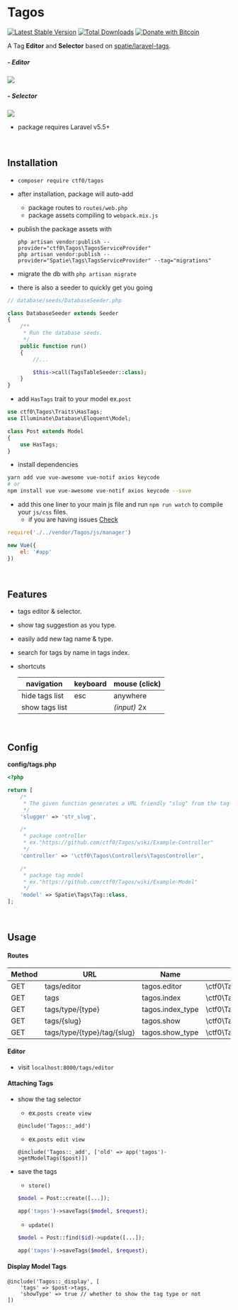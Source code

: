 # Tagos

[![Latest Stable Version](https://img.shields.io/packagist/v/ctf0/tagos.svg)](https://packagist.org/packages/ctf0/tagos) [![Total Downloads](https://img.shields.io/packagist/dt/ctf0/tagos.svg)](https://packagist.org/packages/ctf0/tagos)
[![Donate with Bitcoin](https://en.cryptobadges.io/badge/micro/16ri7Hh848bw7vxbEevKHFuHXLmsV8Vc9L)](https://en.cryptobadges.io/donate/16ri7Hh848bw7vxbEevKHFuHXLmsV8Vc9L)

A Tag **Editor** and **Selector** based on [spatie/laravel-tags](https://github.com/spatie/laravel-tags).

<p align="center">
    <h5>- Editor</h5>
    <img src="https://user-images.githubusercontent.com/7388088/37996278-64df74b4-3217-11e8-8430-9a30067ec31b.png">
</p>
<p align="center">
    <h5>- Selector</h5>
    <img src="https://user-images.githubusercontent.com/7388088/38068467-9407081a-3311-11e8-83a5-eea196fb00e3.png">
</p>

- package requires Laravel v5.5+

<br>

## Installation

- `composer require ctf0/tagos`

- after installation, package will auto-add
    + package routes to `routes/web.php`
    + package assets compiling to `webpack.mix.js`

- publish the package assets with

    `php artisan vendor:publish --provider="ctf0\Tagos\TagosServiceProvider"`  
    `php artisan vendor:publish --provider="Spatie\Tags\TagsServiceProvider" --tag="migrations"`

- migrate the db with `php artisan migrate`

- there is also a seeder to quickly get you going
```php
// database/seeds/DatabaseSeeder.php

class DatabaseSeeder extends Seeder
{
    /**
     * Run the database seeds.
     */
    public function run()
    {
        //...

        $this->call(TagsTableSeeder::class);
    }
}
```

- add `HasTags` trait to your model ex.`post`

```php
use ctf0\Tagos\Traits\HasTags;
use Illuminate\Database\Eloquent\Model;

class Post extends Model
{
    use HasTags;
}
```

- install dependencies

```bash
yarn add vue vue-awesome vue-notif axios keycode
# or
npm install vue vue-awesome vue-notif axios keycode --save
```

- add this one liner to your main js file and run `npm run watch` to compile your `js/css` files.
    - if you are having issues [Check](https://ctf0.wordpress.com/2017/09/12/laravel-mix-es6/)

```js
require('./../vendor/Tagos/js/manager')

new Vue({
    el: '#app'
})
```

<br>

## Features
- tags editor & selector.
- show tag suggestion as you type.
- easily add new tag name & type.
- search for tags by name in tags index.
- shortcuts

    |    navigation    |  keyboard | mouse (click) |
    |------------------|-----------|---------------|
    | hide tags list   | esc       | anywhere      |
    | show tags list   |           | *(input)* 2x  |

<br>

## Config
**config/tags.php**

```php
<?php

return [
    /*
     * The given function generates a URL friendly "slug" from the tag name property before saving it.
     */
    'slugger' => 'str_slug',

    /*
     * package controller
     * ex."https://github.com/ctf0/Tagos/wiki/Example-Controller"
     */
    'controller' => '\ctf0\Tagos\Controllers\TagosController',

    /*
     * package tag model
     * ex."https://github.com/ctf0/Tagos/wiki/Example-Model"
     */
    'model' => Spatie\Tags\Tag::class,
];
```

<br>

## Usage

#### Routes
| Method |             URL             |         Name        |                        Action                        |
|--------|-----------------------------|---------------------|------------------------------------------------------|
| GET    | tags/editor                 | tagos.editor        | \ctf0\Tagos\Controllers\TagosController@editor       |
| GET    | tags                        | tagos.index         | \ctf0\Tagos\Controllers\TagosController@index        |
| GET    | tags/type/{type}            | tagos.index_type    | \ctf0\Tagos\Controllers\TagosController@indexByType  |
| GET    | tags/{slug}                 | tagos.show          | \ctf0\Tagos\Controllers\TagosController@show         |
| GET    | tags/type/{type}/tag/{slug} | tagos.show_type     | \ctf0\Tagos\Controllers\TagosController@showByType   |

#### Editor

- visit `localhost:8000/tags/editor`

#### Attaching Tags

- show the tag selector
    + ex.`posts create view`

    ```blade
    @include('Tagos::_add')
    ```

    + ex.`posts edit view`

    ```blade
    @include('Tagos::_add', ['old' => app('tagos')->getModelTags($post)])
    ```

- save the tags
    + `store()`

    ```php
    $model = Post::create([...]);

    app('tagos')->saveTags($model, $request);
    ```

    + `update()`

    ```php
    $model = Post::find($id)->update([...]);

    app('tagos')->saveTags($model, $request);
    ```

#### Display Model Tags

```blade
@include('Tagos::_display', [
    'tags' => $post->tags,
    'showType' => true // whether to show the tag type or not
])
```
